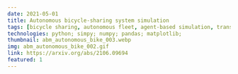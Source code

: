 ```yaml
---
date: 2021-05-01
title: Autonomous bicycle-sharing system simulation
tags: [bicycle sharing, autonomous fleet, agent-based simulation, transportation, mobility, bike, autonomy]
technologies: python; simpy; numpy; pandas; matplotlib;
thumbnail: abm_autonomous_bike_003.webp
img: abm_autonomous_bike_002.gif
link: https://arxiv.org/abs/2106.09694
featured: 1
---
```

